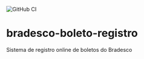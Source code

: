 ![GitHub CI](https://github.com/wmixvideo/bradesco-boleto-registro/workflows/Build%20project/badge.svg)

# bradesco-boleto-registro
Sistema de registro online de boletos do Bradesco
